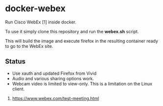 docker-webex
============

Run Cisco WebEx [1] inside docker.

To use it simply clone this repository and run the **webex.sh** script.

This will build the image and execute firefox in the resulting container
ready to go to the WebEx site.



Status
------

* Use xauth and updated Firefox from Vivid
* Audio and various sharing options work. 
* Webcam video is limited to view-only. This is a limitation on the
  Linux client.

1. https://www.webex.com/test-meeting.html
